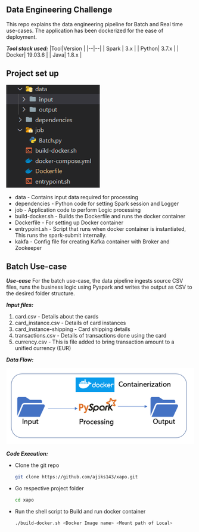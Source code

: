 ## Data Engineering Challenge

This repo explains the data engineering pipeline for Batch and Real time use-cases. The application has been dockerized for the ease of deployment.

_**Tool stack used:**_
  |Tool|Version  |
|--|--|
| Spark | 3.x |
| Python| 3.7.x |
| Docker| 19.03.6 |
| Java| 1.8.x |

 ## Project set up
 
 
 ![](resources/ProjectStructure.png)
 
 - data - Contains input data required for processing
 - dependencies - Python code for setting Spark session and Logger 
 - job - Application code to perform Logic processing
 - build-docker.sh - Builds the Dockerfile and runs the docker container
 - Dockerfile - For setting up Docker container
 - entrypoint.sh - Script that runs when docker container is instantiated, This runs the spark-submit internally.
 - kakfa - Config file for creating Kafka container with Broker and Zookeeper

## **Batch Use-case**
_**Use-case**_
 For the batch use-case, the data pipeline ingests source CSV files,
   runs the business logic using Pyspark and writes the output as CSV to
   the desired folder structure.
   
 _**Input files:**_
 1. card.csv - Details about the cards 		 
 2. card_instance.csv - Details of card instances 
 3. card_instance-shipping - Card shipping details 
 4. transactions.csv - Details of transactions done using the card
 5. currency.csv - This is file added to bring transaction amount to a  
    unified currency (EUR)
		 
 _**Data Flow:**_
 
 ![](resources/Dataflow.png)

_**Code Execution:**_

 - Clone the git repo
    ```sh
    git clone https://github.com/ajiks143/xapo.git
    ```   
 - Go respective project folder
    ```sh
    cd xapo
    ```
 - Run the shell script to Build and run docker container
    ```sh
    ./build-docker.sh <Docker Image name> <Mount path of Local>
    ```

    

    

 
